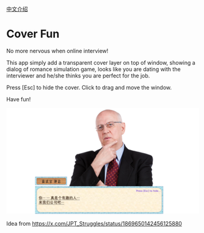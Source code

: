 [中文介绍](README_CN.md)

# Cover Fun

No more nervous when online interview!

This app simply add a transparent cover layer on top of window, showing a dialog of romance simulation game, looks like you are dating with the interviewer and he/she thinks you are perfect for the job.

Press [Esc] to hide the cover. Click to drag and move the window.

Have fun!

![](image.png)

Idea from https://x.com/JPT_Struggles/status/1869650142456125880 

